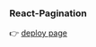 ### React-Pagination

👉 
[deploy page](https://github.com/jaehafe/react-pagination/new/gh-pages?readme=1)
